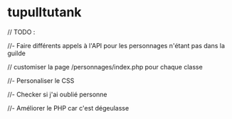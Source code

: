# tupulltutank

// TODO :

//- Faire différents appels à l'API pour les personnages n'étant pas dans la guilde

// customiser la page /personnages/index.php pour chaque classe

//- Personaliser le CSS

//- Checker si j'ai oublié personne

//- Améliorer le PHP car c'est dégeulasse

